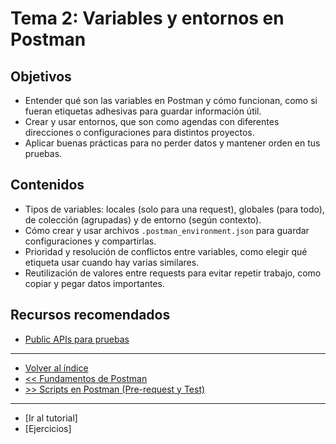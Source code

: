# Tema 2: Variables y entornos en Postman

## Objetivos

- Entender qué son las variables en Postman y cómo funcionan, como si fueran etiquetas adhesivas para guardar información útil.  
- Crear y usar entornos, que son como agendas con diferentes direcciones o configuraciones para distintos proyectos.  
- Aplicar buenas prácticas para no perder datos y mantener orden en tus pruebas.

## Contenidos

- Tipos de variables: locales (solo para una request), globales (para todo), de colección (agrupadas) y de entorno (según contexto).  
- Cómo crear y usar archivos `.postman_environment.json` para guardar configuraciones y compartirlas.  
- Prioridad y resolución de conflictos entre variables, como elegir qué etiqueta usar cuando hay varias similares.  
- Reutilización de valores entre requests para evitar repetir trabajo, como copiar y pegar datos importantes.

## Recursos recomendados

- [Public APIs para pruebas](https://github.com/public-apis/public-apis)

---

- [Volver al índice](../readme.md)  
- [<< Fundamentos de Postman](../tema01/readme.md)  
- [>> Scripts en Postman (Pre-request y Test)](../tema03/readme.md)

---

- [Ir al tutorial]  
- [Ejercicios]
